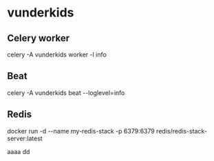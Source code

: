 # vunderkids
## Celery worker
celery -A vunderkids worker -l info

## Beat
celery -A vunderkids beat --loglevel=info


## Redis 
docker run -d --name my-redis-stack -p 6379:6379  redis/redis-stack-server:latest

aaaa
dd